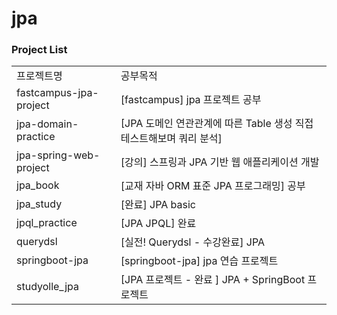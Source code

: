 # jpa

### Project List
| | |
|-|-|
|프로젝트명|공부목적|
|fastcampus-jpa-project|[fastcampus] jpa 프로젝트 공부|
|jpa-domain-practice|[JPA 도메인 연관관계에 따른 Table 생성 직접 테스트해보며 쿼리 분석]|
|jpa-spring-web-project|[강의] 스프링과 JPA 기반 웹 애플리케이션 개발|
|jpa_book|[교재 자바 ORM 표준 JPA 프로그래밍] 공부|
|jpa_study|[완료] JPA basic|
|jpql_practice|[JPA JPQL] 완료|
|querydsl|[실전! Querydsl - 수강완료] JPA|
|springboot-jpa|[springboot-jpa] jpa 연습 프로젝트|
|studyolle_jpa|[JPA 프로젝트 - 완료 ] JPA + SpringBoot 프로젝트|
